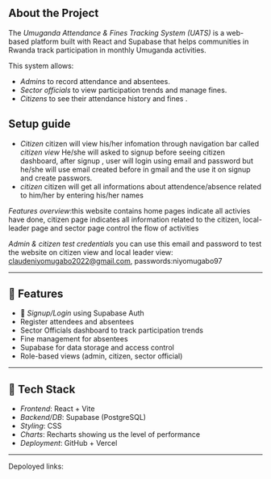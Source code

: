 
##  About the Project

The *Umuganda Attendance & Fines Tracking System (UATS)* is a web-based platform built with React and Supabase that helps communities in Rwanda track participation in monthly Umuganda activities.

This system allows:
- *Admins* to record attendance and absentees.
- *Sector officials* to view participation trends and manage fines.
- *Citizens* to see their attendance history and fines .

## Setup guide

- *Citizen* citizen will view his/her infomation through navigation bar called *citizen view* 
He/she will asked to signup before seeing citizen dashboard, after signup , user will login using email and password
but he/she will use email created before in gmail and the use it on signup and create passwors.
- *citizen* citizen will get all informations about attendence/absence related to him/her by entering his/her names 

*Features overview*:this website contains home pages indicate all activies have done, citizen page indicates all information related to the citizen, local-leader page and sector page control the flow of activities


*Admin & citizen test credentials* you can use this email and password to test the website on citizen view and local leader view: claudeniyomugabo2022@gmail.com, passwords:niyomugabo97






---

## 🌟 Features

- 👤 *Signup/Login* using Supabase Auth
-  Register attendees and absentees
-  Sector Officials dashboard to track participation trends
-  Fine management for absentees
-  Supabase for data storage and access control
-  Role-based views (admin, citizen, sector official)

---

## 🔧 Tech Stack

- *Frontend*: React + Vite
- *Backend/DB*: Supabase (PostgreSQL)
- *Styling*:  CSS
- *Charts*: Recharts showing us the level of performance
- *Deployment*: GitHub + Vercel 

---
Depoloyed links:
